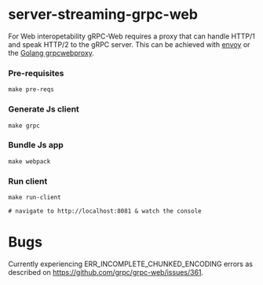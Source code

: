 # server-streaming-grpc-web

For Web interopetability gRPC-Web requires a proxy that can handle HTTP/1 and speak HTTP/2 to the gRPC server. This can be achieved with [envoy](https://github.com/envoyproxy/envoy/issues/6897) or the [Golang grpcwebproxy](https://github.com/improbable-eng/grpc-web/tree/master/go/grpcwebproxy).

### Pre-requisites

```
make pre-reqs
```

### Generate Js client

```
make grpc
```

### Bundle Js app

```
make webpack
```

### Run client

```
make run-client

# navigate to http://localhost:8081 & watch the console
```

# Bugs

Currently experiencing ERR_INCOMPLETE_CHUNKED_ENCODING errors as described on https://github.com/grpc/grpc-web/issues/361.